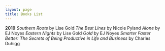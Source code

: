 ```yaml
---
layout: page
title: Books List
---
```

**2019**
*Southern Roots* by Lise Gold
*The Best Lines* by Nicole Pyland
*Alone* by EJ Noyes
*Eastern Nights* by Lise Gold
*Gold* by EJ Noyes
*Smarter Faster Better: The Secrets of Being Productive in Life and Business* by Charles Duhigg
